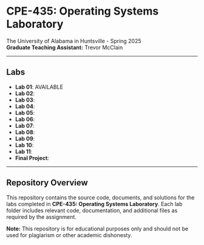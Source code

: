 # CPE-435: Operating Systems Laboratory

The University of Alabama in Huntsville - Spring 2025  
**Graduate Teaching Assistant:** Trevor McClain 

---

## Labs 

- **Lab 01**: AVAILABLE
- **Lab 02**:  
- **Lab 03**: 
- **Lab 04**:   
- **Lab 05**: 
- **Lab 06**:   
- **Lab 07**:   
- **Lab 08**: 
- **Lab 09**: 
- **Lab 10**:   
- **Lab 11**: 
- **Final Project**: 

---

## Repository Overview
This repository contains the source code, documents, and solutions for the labs completed in **CPE-435: Operating Systems Laboratory**. Each lab folder includes relevant code, documentation, and additional files as required by the assignment.


**Note:** This repository is for educational purposes only and should not be used for plagiarism or other academic dishonesty.

